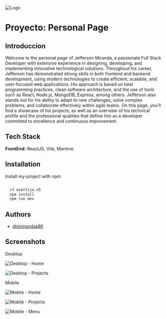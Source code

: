 ![Logo](https://raw.githubusercontent.com/jjmirandaa86/acertijo.v5/refs/heads/main/public/assets/png/acertijo-logo-black.png)

# Proyecto: Personal Page

## Introduccion

Welcome to the personal page of Jefferson Miranda, a passionate Full Stack Developer with extensive experience in designing, developing, and implementing innovative technological solutions. Throughout his career, Jefferson has demonstrated strong skills in both frontend and backend development, using modern technologies to create efficient, scalable, and user-focused web applications. His approach is based on best programming practices, clean software architecture, and the use of tools such as React, Node.js, MongoDB, Express, among others. Jefferson also stands out for his ability to adapt to new challenges, solve complex problems, and collaborate effectively within agile teams. On this page, you’ll find a showcase of his projects, as well as an overview of his technical profile and the professional qualities that define him as a developer committed to excellence and continuous improvement.

## Tech Stack

**FrontEnd:** ReactJS, Vite, Mantine.

## Installation

Install my-project with npm

```bash

  cd acertijo.v5
  npm install
  npm run dev
```

## Authors

- [@jjmirandaa86](https://www.acertijo.dev)

## Screenshots

Desktop

![Desktop - Home](https://raw.githubusercontent.com/jjmirandaa86/acertijo.v5/refs/heads/main/public/assets/Example/Desktop-Home.webp)

![Desktop - Projects](https://raw.githubusercontent.com/jjmirandaa86/acertijo.v5/refs/heads/main/public/assets/Example/Desktop-Projects.webp)

Mobile

![Mobile - Home](https://raw.githubusercontent.com/jjmirandaa86/acertijo.v5/refs/heads/main/public/assets/Example/Mobile-Home.webp)

![Mobile - Projects](https://raw.githubusercontent.com/jjmirandaa86/acertijo.v5/refs/heads/main/public/assets/Example/Mobile-Projects.webp)

![Mobile - Menu](https://raw.githubusercontent.com/jjmirandaa86/acertijo.v5/refs/heads/main/public/assets/Example/Mobile-Menu.webp)
